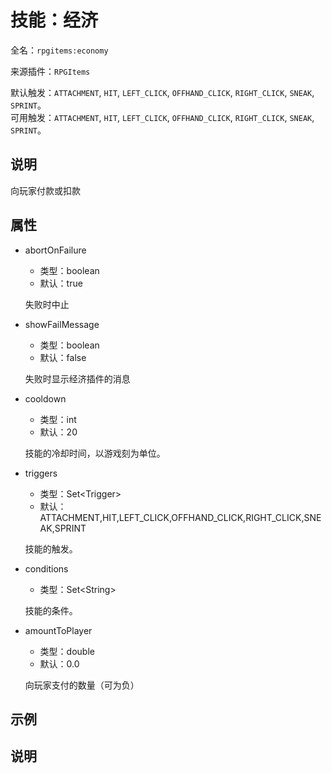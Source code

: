 # 技能：经济

<!-- 本文件是通过游戏内 `/rpgitem gen-wiki` 命令生成的。 -->
<!-- 请只在对应的 "beginCustomXXXX" 与 "endCustomXXXX" 间编辑。  -->
<!-- 如果您想修改技能或其属性的描述， -->
<!-- 请修改 "resources/lang/zh_CN.yml" 中对应的项。 -->

全名：`rpgitems:economy`

来源插件：`RPGItems`

默认触发：`ATTACHMENT`, `HIT`, `LEFT_CLICK`, `OFFHAND_CLICK`, `RIGHT_CLICK`, `SNEAK`, `SPRINT`。  
可用触发：`ATTACHMENT`, `HIT`, `LEFT_CLICK`, `OFFHAND_CLICK`, `RIGHT_CLICK`, `SNEAK`, `SPRINT`。

<!-- beginCustomHeader -->
<!-- endCustomHeader -->

## 说明

向玩家付款或扣款
<!-- beginCustomDescription -->
<!-- endCustomDescription -->

## 属性

* abortOnFailure

  * 类型：boolean
  * 默认：true

  失败时中止

* showFailMessage

  * 类型：boolean
  * 默认：false

  失败时显示经济插件的消息

* cooldown

  * 类型：int
  * 默认：20

  技能的冷却时间，以游戏刻为单位。

* triggers

  * 类型：Set&lt;Trigger&gt;
  * 默认：ATTACHMENT,HIT,LEFT_CLICK,OFFHAND_CLICK,RIGHT_CLICK,SNEAK,SPRINT

  技能的触发。

* conditions

  * 类型：Set&lt;String&gt;

  技能的条件。

* amountToPlayer

  * 类型：double
  * 默认：0.0

  向玩家支付的数量（可为负）

<!-- beginCustomProperties -->
<!-- endCustomProperties -->

## 示例

<!-- beginCustomExample -->
<!-- endCustomExample -->

## 说明

<!-- beginCustomNote -->
<!-- endCustomNote -->